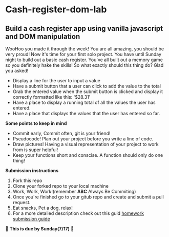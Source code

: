 # Cash-register-dom-lab

## Build a cash register app using vanilla javascript and DOM manipulation

WooHoo you made it through the week! You are all amazing, you should be very proud! Now it's time for your first solo project. You have until Sunday night to build out a basic cash register. You've all built out a memory game so you definitely hake the skills! So what exactly should this thing do? Glad you asked!

* Display a line for the user to input a value
* Have a submit button that a user can click to add the value to the total
* Grab the entered value when the submit button is clicked and display it correctly formatted like this: '$28.31'
* Have a place to display a running total of all the values the user has entered.
* Have a place that displays the values that the user has entered so far.

**Some points to keep in mind** 

* Commit early, Commit often, git is your friend!
* Pseudocode! Plan out your project before you write a line of code.
* Draw pictures! Having a visual representation of your project to work from is super helpful!
* Keep your functions short and conscise. A function should only do one thing!

**Submission instructions** 

1. Fork this repo
2. Clone your forked repo to your local machine
3. Work, Work, Work!(remember **ABC** Always Be Commiting)
4. Once you're finished go to your gitub repo and create and submit a pull request.
5. Eat snacks, Pet a dog, relax!
6. For a more detailed description check out this guid [homework submission guide](https://git.generalassemb.ly/wdi-nyc-dresselhaus/dresselhaus-students/blob/master/homework-submission-instructions.md) 

🚨 **This is due by Sunday(7/17)** 🚨
